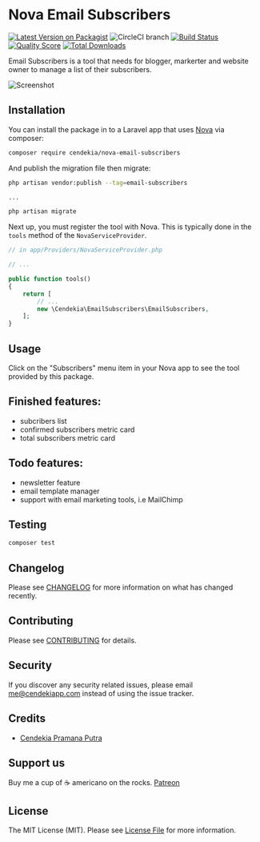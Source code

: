 # Nova Email Subscribers

[![Latest Version on Packagist](https://img.shields.io/packagist/v/cendekia/nova-email-subscribers.svg?style=flat-square)](https://packagist.org/packages/cendekia/nova-email-subscribers)
![CircleCI branch](https://img.shields.io/circleci/project/github/cendekia/nova-email-subscribers/master.svg?style=flat-square)
[![Build Status](https://img.shields.io/travis/cendekia/nova-email-subscribers/master.svg?style=flat-square)](https://travis-ci.org/cendekia/nova-email-subscribers)
[![Quality Score](https://img.shields.io/scrutinizer/g/cendekia/nova-email-subscribers.svg?style=flat-square)](https://scrutinizer-ci.com/g/cendekia/nova-email-subscribers)
[![Total Downloads](https://img.shields.io/packagist/dt/cendekia/nova-email-subscribers.svg?style=flat-square)](https://packagist.org/packages/cendekia/nova-email-subscribers)


Email Subscribers is a tool that needs for blogger, markerter and website owner to manage a list of their subscribers.

![Screenshot](https://i.imgur.com/9R0amY0.png)

## Installation

You can install the package in to a Laravel app that uses [Nova](https://nova.laravel.com) via composer:

```bash
composer require cendekia/nova-email-subscribers
```

And publish the migration file then migrate:

```bash
php artisan vendor:publish --tag=email-subscribers

...

php artisan migrate
```

Next up, you must register the tool with Nova. This is typically done in the `tools` method of the `NovaServiceProvider`.

```php
// in app/Providers/NovaServiceProvider.php

// ...

public function tools()
{
    return [
        // ...
        new \Cendekia\EmailSubscribers\EmailSubscribers,
    ];
}
```

## Usage

Click on the "Subscribers" menu item in your Nova app to see the tool provided by this package.

## Finished features:
* subcribers list
* confirmed subscribers metric card
* total subscribers metric card

## Todo features:
* newsletter feature
* email template manager
* support with email marketing tools, i.e MailChimp

## Testing

``` bash
composer test
```

## Changelog

Please see [CHANGELOG](CHANGELOG.md) for more information on what has changed recently.

## Contributing

Please see [CONTRIBUTING](CONTRIBUTING.md) for details.

## Security

If you discover any security related issues, please email me@cendekiapp.com instead of using the issue tracker.

## Credits

- [Cendekia Pramana Putra](https://github.com/cendekia)

## Support us

Buy me a cup of ☕ americano on the rocks. [Patreon](https://www.patreon.com/cendekia)

## License

The MIT License (MIT). Please see [License File](LICENSE.md) for more information.
